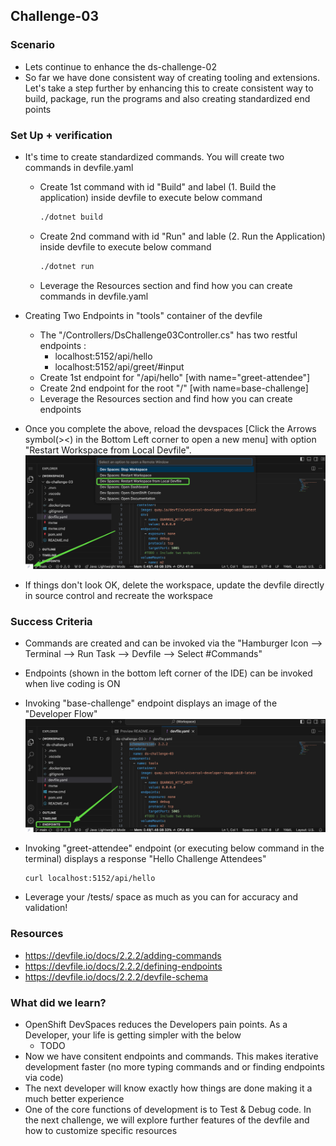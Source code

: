 ## Challenge-03

### Scenario
* Lets continue to enhance the ds-challenge-02
* So far we have done consistent way of creating tooling and extensions. Let's take a step further by enhancing this to create consistent way to build, package, run the programs and also creating standardized end points

### Set Up + verification
* It's time to create standardized commands. You will create two commands in devfile.yaml
    * Create 1st command with id "Build" and label (1. Build the application) inside devfile to execute below command
      ```bash
      ./dotnet build
      ```
    * Create 2nd command with id "Run" and lable (2. Run the Application) inside devfile to execute below command
      ```bash
      ./dotnet run
      ```
    * Leverage the Resources section and find how you can create commands in devfile.yaml
* Creating Two Endpoints in "tools" container of the devfile
    * The "/Controllers/DsChallenge03Controller.cs" has two restful endpoints :         
        * localhost:5152/api/hello
        * localhost:5152/api/greet/#input
    * Create 1st endpoint for "/api/hello" [with name="greet-attendee"]
    * Create 2nd endpoint for the root "/" [with name=base-challenge]
    * Leverage the Resources section and find how you can create endpoints
* Once you complete the above, reload the devspaces [Click the Arrows symbol(><) in the Bottom Left corner to open a new menu] with option "Restart Workspace from Local Devfile".
![ ](docs/images/challenge03.reload.jpg)

* If things don't look OK, delete the workspace, update the devfile directly in source control and recreate the workspace


### Success Criteria
* Commands are created and can be invoked via the "Hamburger Icon --> Terminal --> Run Task --> Devfile --> Select #Commands"
* Endpoints (shown in the bottom left corner of the IDE) can be invoked when live coding is ON
* Invoking "base-challenge" endpoint displays an image of the "Developer Flow"
![ ](docs/images/challenge03.endpoint.jpg)

* Invoking "greet-attendee" endpoint (or executing below command in the terminal) displays a response "Hello Challenge Attendees"
    ```bash
    curl localhost:5152/api/hello
    ```
* Leverage your /tests/ space as much as you can for accuracy and validation!

### Resources
* https://devfile.io/docs/2.2.2/adding-commands
* https://devfile.io/docs/2.2.2/defining-endpoints
* https://devfile.io/docs/2.2.2/devfile-schema

### What did we learn?
* OpenShift DevSpaces reduces the Developers pain points. As a Developer, your life is getting simpler with the below
    * TODO
* Now we have consitent endpoints and commands. This makes iterative development faster (no more typing commands and or finding endpoints via code)
* The next developer will know exactly how things are done making it a much better experience
* One of the core functions of development is to Test & Debug code. In the next challenge, we will explore further features of the devfile and how to customize specific resources

